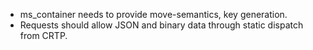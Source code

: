 * ms_container needs to provide move-semantics, key generation.
* Requests should allow JSON and binary data through static dispatch from CRTP.
